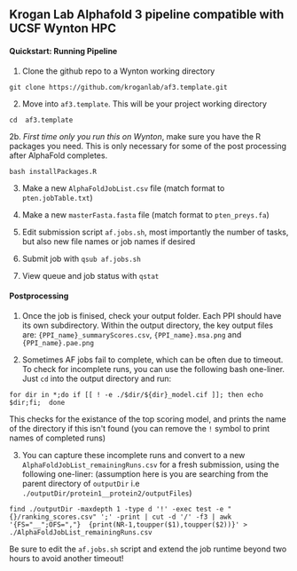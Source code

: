 ## Krogan Lab Alphafold 3 pipeline compatible with UCSF Wynton HPC 

#### Quickstart: Running Pipeline

1. Clone the github repo to a Wynton working directory
```
git clone https://github.com/kroganlab/af3.template.git 
```

2. Move into `af3.template`. This will be your project working directory
```
cd  af3.template
```

2b. *First time only you run this on Wynton*, make sure you have the R packages you need. This is only necessary for some of the post processing after AlphaFold completes.

```
bash installPackages.R
```

3. Make a new `AlphaFoldJobList.csv` file (match format to `pten.jobTable.txt`)

4. Make a new `masterFasta.fasta` file (match format to `pten_preys.fa`)

5. Edit submission script `af.jobs.sh`, most importantly the number of tasks, but also new file names or job names if desired

6. Submit job with `qsub af.jobs.sh`

7. View queue and job status with `qstat`

#### Postprocessing 

1. Once the job is finised, check your output folder. Each PPI should have its own subdirectory. Within the output directory, the key output files are: `{PPI_name}_summaryScores.csv`, `{PPI_name}.msa.png` and `{PPI_name}.pae.png`

2. Sometimes AF jobs fail to complete, which can be often due to timeout. To check for incomplete runs, you can use the following bash one-liner. Just `cd` into the output directory and run:
```
for dir in *;do if [[ ! -e ./$dir/${dir}_model.cif ]]; then echo $dir;fi;  done
```
This checks for the existance of the top scoring model, and prints the name of the directory if this isn't found (you can remove the `!` symbol to print names of completed runs)

3. You can capture these incomplete runs and convert to a new `AlphaFoldJobList_remainingRuns.csv` for a fresh submission, using the following one-liner:
 (assumption here is you are searching from the parent directory of `outputDir` i.e `./outputDir/protein1__protein2/outputFiles`)
```
find ./outputDir -maxdepth 1 -type d '!' -exec test -e "{}/ranking_scores.csv" ';' -print | cut -d '/' -f3 | awk '{FS="__";OFS=","}  {print(NR-1,toupper($1),toupper($2))}' > ./AlphaFoldJobList_remainingRuns.csv
```
Be sure to edit the `af.jobs.sh` script and extend the job runtime beyond two hours to avoid another timeout!
